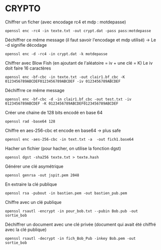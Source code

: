 # CRYPTO

Chiffrer un ficher (avec encodage rc4 et mdp : motdepasse)
```
openssl enc -rc4 -in texte.txt -out crypt.dat -pass pass:motdepasse
```

Déchiffrer ce même message (il faut savoir l'encodage et mdp utilisé) -> Le -d signifie décodage
```
openssl enc -d -rc4 -in crypt.dat -k motdepasse
```


Chiffrer avec Blow Fish (en ajoutant de l'aléatoire = iv + une clé = K) Le iv doit faire 16 caractères
```
openssl enc -bf-cbc -in texte.txt -out clair1.bf_cbc -K 0123456789ABCDEF0123456789ABCDEF -iv 0123456789ABCDEF
```

Déchiffrre ce même message
```
openssl enc -bf-cbc -d -in clair1.bf_cbc -out test.txt -iv 0123456789ABCDEF -K 0123456789ABCDEF0123456789ABCDEF
```

Créer une chaine de 128 bits encodé en base 64
```
openssl rad -base64 128
```

Chiffre en aes-256-cbc et encode en base64 -> plus safe
```
openssl enc -aes-256-cbc -in text.txt -a  -out fich1.base64
```

Hacher un fichier (pour hacher, on utilise la fonction dgst)
```
openssl dgst -sha256 texte.txt > texte.hash
```

Générer une clé asymétrique
```
openssl genrsa -out jspit.pem 2048
```

En extraire la clé publique 
```
openssl rsa -pubout -in bastien.pem -out bastien_pub.pem
```

Chiffre avec un clé publique
```
openssl rsautl -encrypt -in pour_bob.txt --pubin Bob.pub -out sortie_bob
```

Déchiffrer un document avec une clé privée (document qui avait été chiffré avec la clé publique)
```
openssl rsautl -decrypt -in fich_Bob_Pub -inkey Bob.pem -out sortie_bob
```
